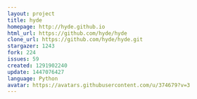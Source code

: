 ```yaml
---
layout: project
title: hyde
homepage: http://hyde.github.io
html_url: https://github.com/hyde/hyde
clone_url: https://github.com/hyde/hyde.git
stargazer: 1243
fork: 224
issues: 59
created: 1291902240
update: 1447076427
language: Python
avatar: https://avatars.githubusercontent.com/u/374679?v=3
---
```

